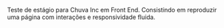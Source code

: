 Teste de estágio para Chuva Inc em Front End. Consistindo em reproduzir uma página com interações e responsividade fluida.
